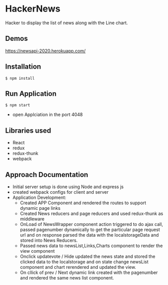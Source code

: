 # HackerNews

Hacker to display the list of news along with the Line chart.

## Demos

https://newsapi-2020.herokuapp.com/

## Installation

```bash\
$ npm install
```

## Run Application

```bash\
$ npm start
```

- open Applciation in the port 4048

## Libraries used

- React
- redux
- redux-thunk
- webpack

## Approach Documentation

- Initial server setup is done using Node and express js
- created webpack configs for client and server
- Application Development:
  - Created APP Component and rendered the routes to support dynamic page links
  - Created News reducers and page reducers and used redux-thunk as middleware
  - OnLoad of NewsWrapper component action triggered to do ajax call, passed pagenumber dynamically to get the particular page request url and on response parsed the data with the localstorageData and stored into News Reducers.
  - Passed news data to newsList,Links,Charts component to render the view component
  - Onclick updatevote / Hide updated the news state and stored the clicked data to the localstorage and on state change newsList component and chart rerendered and updated the view.
  - On cllick of prev / Next dynamic link created with the pagenumber and rendered the same news list component.
